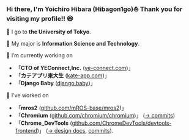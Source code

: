 ### Hi there, I'm Yoichiro Hibara (Hibagon1go)⛵️ Thank you for visiting my profile!! 😆

🏫 I go to __the University of Tokyo__.

🌱 My major is __Information Science and Technology__. 

🔭 I’m currently working on
- 「__CTO of YEConnect,Inc.__ ([ye-connect.com](https://ye-connect.com))」 
- 「__カテアプリ東大生__ ([kate-app.com](https://kate-app.com))」  
- 「__Django Baby__ ([django.baby](https://django.baby))」

🍰 I've worked on  
- 「__mros2__ ([github.com/mROS-base/mros2](https://github.com/mROS-base/mros2))」 
- 「__Chromium__ ([github.com/chromium/chromium](https://github.com/chromium/chromium))」 ([→ commits](https://github.com/chromium/chromium/search?q=yoichiro&type=commits))
- 「__Chrome_DevTools__ ([github.com/ChromeDevTools/devtools-frontend](https://github.com/ChromeDevTools/devtools-frontend))」 ([→ design docs](https://docs.google.com/document/d/1SfMy7MMTbSn2C1RkPxnlnQdj9AnZ5-fQdEl0XO1s2ZQ/edit), [commits](https://github.com/ChromeDevTools/devtools-frontend/commit/8b4af3719ccac6f8d7f2e0ace258e1388a0648c3)).

